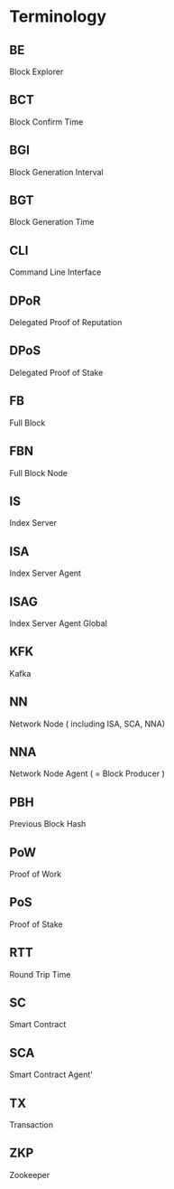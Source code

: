 # Terminology

## BE

Block Explorer

## BCT

Block Confirm Time

## BGI

Block Generation Interval

## BGT

Block Generation Time

## CLI

Command Line Interface

## DPoR

Delegated Proof of Reputation

## DPoS

Delegated Proof of Stake

## FB

Full Block

## FBN

Full Block Node

## IS

Index Server

## ISA

Index Server Agent

## ISAG

Index Server Agent Global

## KFK

Kafka

## NN

Network Node ( including ISA, SCA, NNA)

## NNA

Network Node Agent ( = Block Producer )

## PBH

Previous Block Hash

## PoW

Proof of Work

## PoS

Proof of Stake

## RTT

Round Trip Time

## SC

Smart Contract

## SCA

Smart Contract Agent'

## TX

Transaction

## ZKP

Zookeeper
